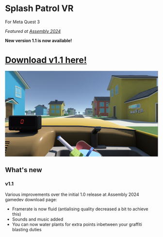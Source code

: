 # Splash Patrol VR

For Meta Quest 3

*Featured at [Assembly 2024](https://assembly.org/en/articles/game-development-entries-now-playable)*

**New version 1.1 is now available!**

<h1><b><a href="https://github.com/verkel/splash-patrol/releases/download/v1v1/SplashPatrol_1.1.zip">Download v1.1 here!</a></b></h1>

![Screenshot](/SplashPatrol_1.1.jpg)

## What's new

### v1.1
Various improvements over the initial 1.0 release at Assembly 2024 gamedev download page:

- Framerate is now fluid (antialising quality decreased a bit to achieve this)
- Sounds and music added
- You can now water plants for extra points inbetween your graffiti blasting duties
